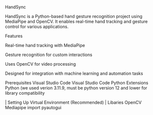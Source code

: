 HandSync

HandSync is a Python-based hand gesture recognition project using MediaPipe and OpenCV. It enables real-time hand tracking and gesture control for various applications.

Features

Real-time hand tracking with MediaPipe

Gesture recognition for custom interactions

Uses OpenCV for video processing

Designed for integration with machine learning and automation tasks

Prerequisites
Visual Studio Code
Visual Studio Code Python Extensions
Python (we used verion 3.11.9, must be python version 12 and lower for library compatibility

| Setting Up Virtual Environment (Recommended) |
Libaries 
OpenCV
Mediapipe
import pyautogui


